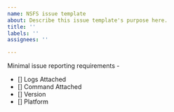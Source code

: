 ```yaml
---
name: NSFS issue template
about: Describe this issue template's purpose here.
title: ''
labels: ''
assignees: ''

---
```


Minimal issue reporting requirements - 
- [] Logs Attached
- [] Command Attached
- [] Version 
- [] Platform
